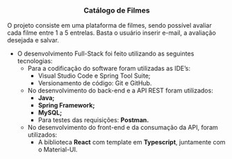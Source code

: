 <h3 align="center"> Catálogo de Filmes </h1> 

O projeto consiste em uma plataforma de filmes, sendo possível avaliar cada filme entre 1 a 5 entrelas. Basta o usuário inserir e-mail, a avaliação desejada e salvar.

- O desenvolvimento Full-Stack foi feito utilizando as seguintes tecnologias: 
    - Para a codificação do software foram utilizadas as IDE’s: 
        - Visual Studio Code e Spring Tool Suite; 
        - Versionamento de código: Git e GitHub.
    - No desenvolvimento do back-end e a API REST foram utilizados:
        - **Java;**
        - **Spring Framework;**
        - **MySQL;**
        - Para testes das requisições: **Postman.**
    - No desenvolvimento do front-end e da consumação da API, foram utilizados:
        - A biblioteca **React** com template em **Typescript**, juntamente com o Material-UI.
